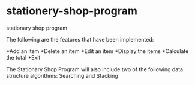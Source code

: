 # stationery-shop-program
stationary shop program

The following are the features that have been implemented:

*Add an item
*Delete an item
*Edit an item
*Display the items
*Calculate the total
*Exit

The Stationary Shop Program will also include two of the following data structure algorithms:
Searching and Stacking 


